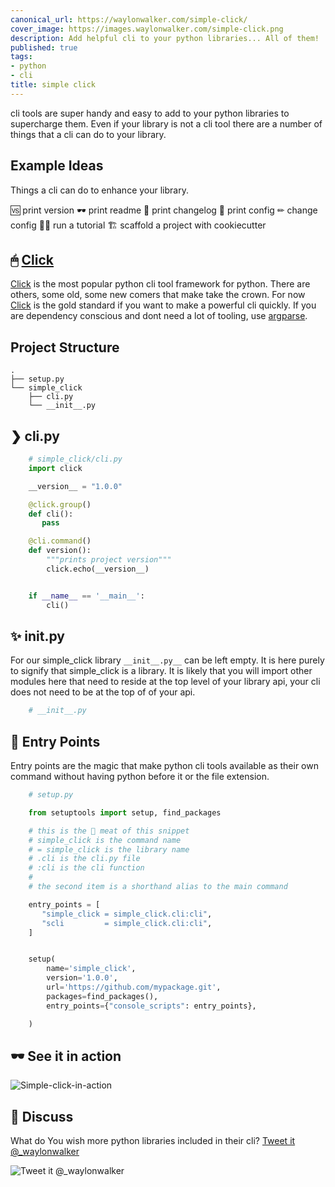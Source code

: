```yaml
---
canonical_url: https://waylonwalker.com/simple-click/
cover_image: https://images.waylonwalker.com/simple-click.png
description: Add helpful cli to your python libraries... All of them!
published: true
tags:
- python
- cli
title: simple click
---
```


cli tools are super handy and easy to add to your python libraries to supercharge them. Even if your library is not a cli tool there are a number of things that a cli can do to your library.

## Example Ideas

Things a cli can do to enhance your library.

🆚 print version
🕶 print readme
📝 print changelog
📃 print config
✏ change config
👩‍🎓 run a tutorial
🏗 scaffold a project with cookiecutter

## 🖱 [Click](https://click.palletsprojects.com/)

[Click](https://click.palletsprojects.com/) is the most popular python cli tool framework for python. There are others, some old, some new comers that make take the crown. For now [Click](https://click.palletsprojects.com/) is the gold standard if you want to make a powerful cli quickly. If you are dependency conscious and dont need a lot of tooling, use [argparse](https://docs.python.org/3/library/argparse.html).

## Project Structure

    .
    ├── setup.py
    └── simple_click
        ├── cli.py
        └── __init__.py

## ❯ cli.py

``` python
    # simple_click/cli.py
    import click

    __version__ = "1.0.0"

    @click.group()
    def cli():
       pass

    @cli.command()
    def version():
        """prints project version"""
        click.echo(__version__)


    if __name__ == '__main__':
        cli()
```

## ✨ **init**.py

For our simple_click library `__init__.py__` can be left empty. It is here purely to signify that simple_click is a library. It is likely that you will import other modules here that need to reside at the top level of your library api, your cli does not need to be at the top of of your api.

``` python
    # __init__.py
```

## 🚪 Entry Points

Entry points are the magic that make python cli tools available as their own command without having python before it or the file extension.

``` python
    # setup.py

    from setuptools import setup, find_packages

    # this is the 🥩 meat of this snippet
    # simple_click is the command name
    # = simple_click is the library name
    # .cli is the cli.py file
    # :cli is the cli function
    #
    # the second item is a shorthand alias to the main command

    entry_points = [
       "simple_click = simple_click.cli:cli",
       "scli         = simple_click.cli:cli",
    ]


    setup(
        name='simple_click',
        version='1.0.0',
        url='https://github.com/mypackage.git',
        packages=find_packages(),
        entry_points={"console_scripts": entry_points},

    )
```

## 🕶 See it in action

![Simple-click-in-action](https://images.waylonwalker.com/simple_click3.gif)

## 📢 Discuss

What do You wish more python libraries included in their cli?  [Tweet it @_waylonwalker](https://twitter.com/intent/tweet?text=@_waylonwalker%20More%20libraries%20should%20...%0A%0Awaylonwalker.com/b/scli)

![Tweet it @_waylonwalker](https://twitter.com/intent/tweet?text=@_waylonwalker%20More%20libraries%20should%20...%0A%0Awaylonwalker.com/b/scli)
